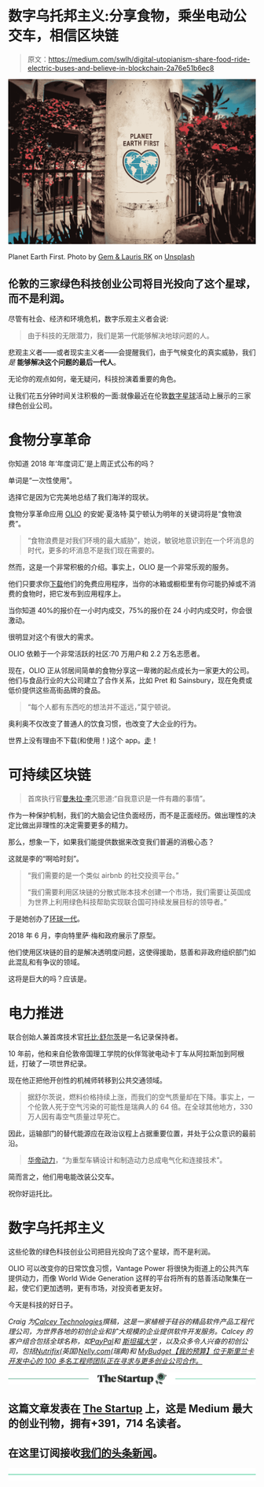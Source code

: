 # 数字乌托邦主义:分享食物，乘坐电动公交车，相信区块链

> 原文：<https://medium.com/swlh/digital-utopianism-share-food-ride-electric-buses-and-believe-in-blockchain-2a76e51b6ec8>

![](img/c82c2955d3637ef608147c99d01f08d7.png)

Planet Earth First. Photo by [Gem & Lauris RK](https://unsplash.com/photos/D0xQQsZovws?utm_source=unsplash&utm_medium=referral&utm_content=creditCopyText) on [Unsplash](https://unsplash.com/search/photos/eco?utm_source=unsplash&utm_medium=referral&utm_content=creditCopyText)

## 伦敦的三家绿色科技创业公司将目光投向了这个星球，而不是利润。

尽管有社会、经济和环境危机，数字乐观主义者会说:

> 由于科技的无限潜力，我们是第一代能够解决地球问题的人。

悲观主义者——或者现实主义者——会提醒我们，由于气候变化的真实威胁，我们*是* **能够解决这个问题的最后一代人**。

无论你的观点如何，毫无疑问，科技扮演着重要的角色。

让我们花五分钟时间关注积极的一面:就像最近在伦敦[数字星球](https://www.meetup.com/Soda-Social-London/events/255358471/)活动上展示的三家绿色创业公司。

# **食物分享革命**

你知道 2018 年‘年度词汇’是上周正式公布的吗？

单词是“一次性使用”。

选择它是因为它完美地总结了我们海洋的现状。

食物分享革命应用 [OLIO](https://www.linkedin.com/company/28661689/) 的安妮·夏洛特·莫宁顿认为明年的关键词将是“食物浪费”。

> “食物浪费是对我们环境的最大威胁”，她说，敏锐地意识到在一个坏消息的时代，更多的坏消息不是我们现在需要的。

然而，这是一个非常积极的介绍。事实上，OLIO 是一个非常乐观的服务。

他们只要求你[下载](https://olioex.com/)他们的免费应用程序，当你的冰箱或橱柜里有你可能扔掉或不消费的食物时，把它发布到应用程序上。

当你知道 40%的报价在一小时内成交，75%的报价在 24 小时内成交时，你会很激动。

很明显对这个有很大的需求。

OLIO 依赖于一个非常活跃的社区:70 万用户和 2.2 万名志愿者。

现在，OLIO 正从邻居间简单的食物分享这一卑微的起点成长为一家更大的公司。他们与食品行业的大公司建立了合作关系，比如 Pret 和 Sainsbury，现在免费或低价提供这些高街品牌的食品。

> “每个人都有东西吃的想法并不遥远，”莫宁顿说。

奥利奥不仅改变了普通人的饮食习惯，也改变了大企业的行为。

世界上没有理由不下载(和使用！)这个 app。[走](https://itunes.apple.com/gb/app/olio-food-sharing-revolution/id1008237086?mt=8)！

# **可持续区块链**

> 首席执行官[曼朱拉·李](https://www.linkedin.com/in/manjula-lee-06989327/)沉思道:“自我意识是一件有趣的事情”。

作为一种保护机制，我们的大脑会记住负面经历，而不是正面经历。做出理性的决定比做出非理性的决定需要更多的精力。

那么，想象一下，如果我们能提供数据来改变我们普遍的消极心态？

这就是李的“啊哈时刻”。

> “我们需要的是一个类似 airbnb 的社交投资平台。”
> 
> “我们需要利用区块链的分散式账本技术创建一个市场，我们需要让英国成为世界上利用绿色科技帮助实现联合国可持续发展目标的领导者。”

于是她创办了[环球一代](https://www.worldwidegeneration.co/)。

2018 年 6 月，李向特里萨·梅和政府展示了原型。

他们使用区块链的目的是解决透明度问题，这使得援助，慈善和非政府组织部门如此混乱和有争议的领域。

这将是巨大的吗？应该是。

# **电力推进**

联合创始人兼首席技术官[托比·舒尔茨](https://www.linkedin.com/in/tobyschulz/)是一名记录保持者。

10 年前，他和来自伦敦帝国理工学院的伙伴驾驶电动卡丁车从阿拉斯加到阿根廷，打破了一项世界纪录。

现在他正把他开创性的机械师转移到公共交通领域。

> 据舒尔茨说，燃料价格持续上涨，而我们的空气质量却在下降。事实上，一个伦敦人死于空气污染的可能性是瑞典人的 64 倍。在全球其他地方，330 万人因有毒空气质量过早死亡。

因此，运输部门的替代能源应在政治议程上占据重要位置，并处于公众意识的最前沿。

> [华帝动力](http://www.vantage-power.com/)，“为重型车辆设计和制造动力总成电气化和连接技术”。

简而言之，他们用电能改装公交车。

祝你好运托比。

# 数字乌托邦主义

这些伦敦的绿色科技创业公司把目光投向了这个星球，而不是利润。

OLIO 可以改变你的日常饮食习惯，Vantage Power 将很快为街道上的公共汽车提供动力，而像 World Wide Generation 这样的平台将所有的慈善活动聚集在一起，使它们更加透明，更有市场，对投资者更友好。

今天是科技的好日子。

*Craig 为*[*Calcey Technologies*](http://calcey.com/)*撰稿，这是一家植根于硅谷的精品软件产品工程代理公司，为世界各地的初创企业和扩大规模的企业提供软件开发服务。Calcey 的客户组合包括全球名称，如*[*PayPal*](https://www.paypal.com/)*和* [*斯坦福大学*](https://www.stanford.edu/) *，以及众多令人兴奋的初创公司，包括*[*Nutrifix*](http://www.nutrifix.co/)*(英国)*[*Nelly.com*](https://nelly.com/uk/womens-fashion/)*(瑞典)和* [*MyBudget【我的预算】位于斯里兰卡开发中心的 100 多名工程师团队正在寻求与更多创业公司合作。*](https://www.mybudget.com.au/)

[![](img/308a8d84fb9b2fab43d66c117fcc4bb4.png)](https://medium.com/swlh)

## 这篇文章发表在 [The Startup](https://medium.com/swlh) 上，这是 Medium 最大的创业刊物，拥有+391，714 名读者。

## 在这里订阅接收[我们的头条新闻](http://growthsupply.com/the-startup-newsletter/)。

[![](img/b0164736ea17a63403e660de5dedf91a.png)](https://medium.com/swlh)